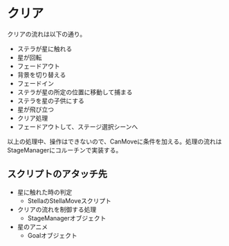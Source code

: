 # クリア
クリアの流れは以下の通り。

- ステラが星に触れる
- 星が回転
- フェードアウト
- 背景を切り替える
- フェードイン
- ステラが星の所定の位置に移動して捕まる
- ステラを星の子供にする
- 星が飛び立つ
- クリア処理
- フェードアウトして、ステージ選択シーンへ

以上の処理中、操作はできないので、CanMoveに条件を加える。処理の流れはStageManagerにコルーチンで実装する。

## スクリプトのアタッチ先
- 星に触れた時の判定
  - StellaのStellaMoveスクリプト
- クリアの流れを制御する処理
  - StageManagerオブジェクト
- 星のアニメ
  - Goalオブジェクト
